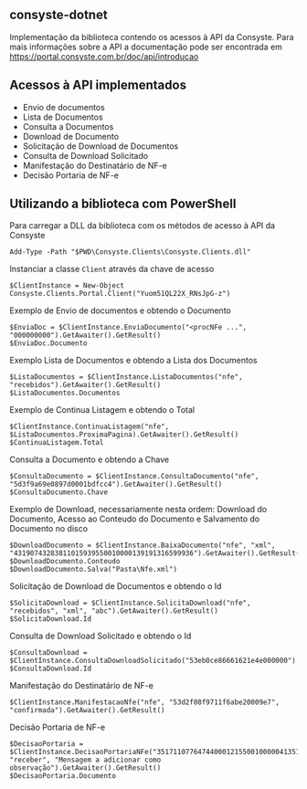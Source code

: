 ## consyste-dotnet
Implementação da biblioteca contendo os acessos à API da Consyste. 
Para mais informações sobre a API a documentação pode ser encontrada em https://portal.consyste.com.br/doc/api/introducao

## Acessos à API implementados
* Envio de documentos
* Lista de Documentos
* Consulta a Documentos
* Download de Documento
* Solicitação de Download de Documentos
* Consulta de Download Solicitado
* Manifestação do Destinatário de NF-e
* Decisão Portaria de NF-e


## Utilizando a biblioteca com PowerShell
Para carregar a DLL da biblioteca com os métodos de acesso à API da Consyste

    Add-Type -Path "$PWD\Consyste.Clients\Consyste.Clients.dll"


Instanciar a classe `Client` através da chave de acesso

    $ClientInstance = New-Object Consyste.Clients.Portal.Client("Yuom51QL22X_RNsJpG-z")


Exemplo de Envio de documentos e obtendo o Documento

    $EnviaDoc = $ClientInstance.EnviaDocumento("<procNFe ...", "000000000").GetAwaiter().GetResult()
    $EnviaDoc.Documento


Exemplo Lista de Documentos e obtendo a Lista dos Documentos

    $ListaDocumentos = $ClientInstance.ListaDocumentos("nfe", "recebidos").GetAwaiter().GetResult()
    $ListaDocumentos.Documentos


Exemplo de Continua Listagem e obtendo o Total

    $ClientInstance.ContinuaListagem("nfe", $ListaDocumentos.ProximaPagina).GetAwaiter().GetResult()
    $ContinuaListagem.Total


Consulta a Documento e obtendo a Chave

    $ConsultaDocumento = $ClientInstance.ConsultaDocumento("nfe", "5d3f9a69e0897d0001bdfcc4").GetAwaiter().GetResult()
    $ConsultaDocumento.Chave


Exemplo de Download, necessariamente nesta ordem: Download do Documento, Acesso ao Conteudo do Documento e Salvamento do Documento no disco 

    $DownloadDocumento = $ClientInstance.BaixaDocumento("nfe", "xml", "43190743283811015939550010000139191316599936").GetAwaiter().GetResult()
    $DownloadDocumento.Conteudo
    $DownloadDocumento.Salva("Pasta\Nfe.xml")


Solicitação de Download de Documentos e obtendo o Id

    $SolicitaDownload = $ClientInstance.SolicitaDownload("nfe", "recebidos", "xml", "abc").GetAwaiter().GetResult() 
    $SolicitaDownload.Id 


Consulta de Download Solicitado e obtendo o Id

    $ConsultaDownload = $ClientInstance.ConsultaDownloadSolicitado("53eb0ce86661621e4e000000").GetAwaiter().GetResult()
    $ConsultaDownload.Id


Manifestação do Destinatário de NF-e

    $ClientInstance.ManifestacaoNfe("nfe", "53d2f08f9711f6abe20009e7", "confirmada").GetAwaiter().GetResult()


Decisão Portaria de NF-e

    $DecisaoPortaria = $ClientInstance.DecisaoPortariaNFe("35171107764744000121550010000041351402532164", "receber", "Mensagem a adicionar como observação").GetAwaiter().GetResult()
    $DecisaoPortaria.Documento

